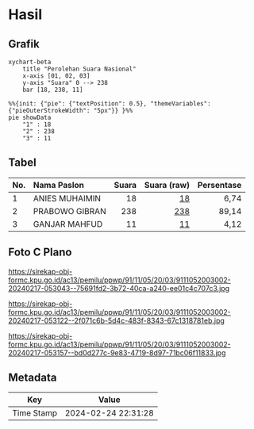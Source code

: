 # Hasil

## Grafik

```mermaid
xychart-beta
    title "Perolehan Suara Nasional"
    x-axis [01, 02, 03]
    y-axis "Suara" 0 --> 238
    bar [18, 238, 11]
```

```mermaid
%%{init: {"pie": {"textPosition": 0.5}, "themeVariables": {"pieOuterStrokeWidth": "5px"}} }%%
pie showData
    "1" : 18
    "2" : 238
    "3" : 11
```

## Tabel

| No. | Nama Paslon    | Suara | Suara (raw) | Persentase |
|:--- |:-------------- | -----:| -----------:| ----------:|
| 1   | ANIES MUHAIMIN | 18    | [18][p-1]   | 6,74       |
| 2   | PRABOWO GIBRAN | 238   | [238][p-2]  | 89,14      |
| 3   | GANJAR MAHFUD  | 11    | [11][p-3]   | 4,12       |


[p-1]: https://github.com/gigit-pemilu/pemilu-2024/blob/main/pilpres/hitung-suara/sub/91-papua/sub/11-keerom/sub/05-skanto/sub/2003-arsopura/sub/002-tps/sub/paslon-1.txt
[p-2]: https://github.com/gigit-pemilu/pemilu-2024/blob/main/pilpres/hitung-suara/sub/91-papua/sub/11-keerom/sub/05-skanto/sub/2003-arsopura/sub/002-tps/sub/paslon-2.txt
[p-3]: https://github.com/gigit-pemilu/pemilu-2024/blob/main/pilpres/hitung-suara/sub/91-papua/sub/11-keerom/sub/05-skanto/sub/2003-arsopura/sub/002-tps/sub/paslon-3.txt

## Foto C Plano

https://sirekap-obj-formc.kpu.go.id/ac13/pemilu/ppwp/91/11/05/20/03/9111052003002-20240217-053043--75691fd2-3b72-40ca-a240-ee01c4c707c3.jpg

https://sirekap-obj-formc.kpu.go.id/ac13/pemilu/ppwp/91/11/05/20/03/9111052003002-20240217-053122--2f071c6b-5d4c-483f-8343-67c1318781eb.jpg

https://sirekap-obj-formc.kpu.go.id/ac13/pemilu/ppwp/91/11/05/20/03/9111052003002-20240217-053157--bd0d277c-9e83-4719-8d97-71bc06f11833.jpg


## Metadata

| Key        | Value               |
| ---------- | ------------------- |
| Time Stamp | 2024-02-24 22:31:28 |




